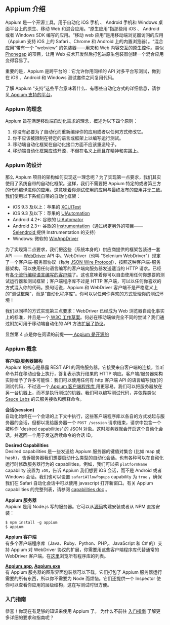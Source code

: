 ## Appium 介绍

Appium 是一个开源工具，用于自动化 iOS 手机 、 Android 手机和 Windows 桌面平台上的原生、移动 Web 和混合应用。“原生应用”指那些用 iOS 、 Android 或者 Windows SDK 编写的应用。“移动 web 应用”是用移动端浏览器访问的应用（Appium 支持 iOS 上的 Safari 、Chrome 和 Android 上的内置浏览器）。“混合应用”带有一个 "webview" 的包装器——用来和 Web 内容交互的原生控件。类似 [Phonegap](http://phonegap.com/) 的项目，让用 Web 技术开发然后打包进原生包装器创建一个混合应用变得容易了。

重要的是，Appium 是跨平台的：它允许你用同样的 API 对多平台写测试，做到在 iOS 、Android 和 Windows 测试套件之间复用代码。

了解 Appium “支持”这些平台意味着什么、有哪些自动化方式的详细信息，请参见[ Appium 支持的平台](/docs/cn/appium-setup/platform-support.md)。

### Appium 的理念

Appium 旨在满足移动端自动化需求的理念，概述为以下四个原则：  
1. 你没有必要为了自动化而重新编译你的应用或者以任何方式修改它。
2. 你不应该被限制在特定的语言或框架上以编写运行测试。
3. 移动端自动化框架在自动化接口方面不应该重造轮子。
4. 移动端自动化框架应该开源，不但在名义上而且在精神和实践上。

### Appium 的设计

那么 Appium 项目的架构如何实现这一理念呢？为了实现第一点要求，我们其实使用了系统自带的自动化框架。这样，我们不需要把 Appium 特定的或者第三方的代码编译进你的应用。这意味着你测试使用的应用与最终发布的应用并无二致。我们使用以下系统自带的自动化框架：

* iOS 9.3 及以上：苹果的 [XCUITest](https://developer.apple.com/reference/xctest)
* iOS 9.3 及以下：苹果的 [UIAutomation](https://developer.apple.com/library/ios/documentation/DeveloperTools/Reference/UIAutomationRef/)
* Android 4.2+: 谷歌的 [UiAutomator](http://developer.android.com/tools/help/uiautomator/index.html)
* Android 2.3+: 谷歌的 [Instrumentation](http://developer.android.com/reference/android/app/Instrumentation.html)（通过绑定另外的项目——[ Selendroid ](http://selendroid.io)提供 Instrumentation 的支持）
* Windows: 微软的 [WinAppDriver](http://github.com/microsoft/winappdriver)

为了实现第二点要求，我们把这些（系统本身的）供应商提供的框架包装进一套 API —— [WebDriver](http://docs.seleniumhq.org/projects/webdriver/) API 中。WebDriver（也叫 "Selenium WebDriver"）规定了一个客户端-服务器协议（称为 [JSON Wire Protocol](https://w3c.github.io/webdriver/webdriver-spec.html)），按照这种客户端-服务器架构，可以使用任何语言编写的客户端向服务器发送适当的 HTTP 请求。已经有[各个流行编程语言编写的客户端](http://appium.io/downloads)了。这也意味着你可以自由使用任何你想要的测试运行器和测试框架；客户端程序库不过是 HTTP 客户端，可以以任何你喜欢的方式混入你的代码。换句话说，Appium 和 WebDriver 客户端不是严格意义上的“测试框架”，而是“自动化程序库”。你可以以任何你喜欢的方式管理你的测试环境！

我们以同样的方式实现第三点要求：WebDriver 已经成为 Web 浏览器自动化事实上的标准，并且是一个[ W3C 工作草案](https://dvcs.w3.org/hg/webdriver/raw-file/tip/webdriver-spec.html)。何必在移动端做完全不同的尝试？我们通过附加可用于移动端自动化的 API 方法[扩展了协议](https://github.com/SeleniumHQ/mobile-spec/blob/master/spec-draft.md)。

显然第 4 点是你在阅读的前提——[ Appium 是开源的](https://github.com/appium/appium)

### Appium 概念

**客户端/服务器架构**<br/>
Appium 的核心是暴露 REST API 的网络服务器。它接受来自客户端的连接，监听命令并在移动设备上执行，答复表示执行结果的 HTTP 响应。客户端/服务器架构实际给予了许多可能性：我们可以使用任何有 http 客户端 API 的语言编写我们的测试代码，不过选一个[ Appium 客户端程序库
](http://appium.io/downloads)用更容易。我们可以把服务器放在另一台机器上，而不是执行测试的机器。我们可以编写测试代码，并依靠类似 [Sauce Labs](https://saucelabs.com/mobile) 的云服务接收和解释命令。

**会话(session)**<br/>
自动化始终在一个会话的上下文中执行，这些客户端程序库以各自的方式发起与服务器的会话，但都以发给服务器一个 `POST /session` 请求结束，请求中包含一个被称作 'desired capabilities' 的 JSON 对象。这时服务器就会开启这个自动化会话，并返回一个用于发送后续命令的会话 ID。

**Desired Capabilities**<br/>
Desired capabilities 是一些发送给 Appium 服务器的键值对集合 (比如 map 或 hash），告诉服务器我们想要启动什么类型的自动化会话。也有各种可以在自动化运行时修改服务器行为的 capabilities。例如，我们可以把 `platformName` capability 设置为 `iOS`，告诉 Appium 我们想要 iOS 会话，而不是 Android 或者 Windows 会话。我们也可以设置 `safariAllowPopups` capability 为 `true` ，确保我们在 Safari 自动化会话中可以使用 javascript 打开新窗口。有关 Appium capabilities 的完整列表，请参阅 [capabilities doc](/docs/cn/writing-running-appium/caps.md) 。

**Appium 服务器**<br/>
Appium 是用 Node.js 写的服务器。它可以从[源码](https://github.com/appium/appium/blob/master/docs/en/contributing-to-appium/appium-from-source.md)构建安装或者从 NPM 直接安装：
```
$ npm install -g appium
$ appium
```

**Appium 客户端**<br/>
有多个客户端程序库（Java、Ruby、Python、PHP,、JavaScript 和 C# 的）支持 Appium 对 WebDriver 协议的扩展，你需要用这些客户端程序库代替通常的 WebDriver 客户端。在[这里](appium-clients.md)浏览所有程序库的列表。

**[Appium.app](https://github.com/appium/appium-dot-app), [Appium.exe](https://github.com/appium/appium-dot-exe)**<br/>
有 Appium 服务器的图形界面包装器可以下载。它们打包了 Appium 服务器运行需要的所有东西，所以你不需要为 Node 而烦恼。它们还提供一个 Inspector 使你可以查看你应用的层级结构，这在写测试时很方便。

### 入门指南

恭喜！你现在有足够的知识来使用 Appium 了。 为什么不前往 [入门指南](/docs/cn/README.md) 了解更多详细的要求和指南呢？